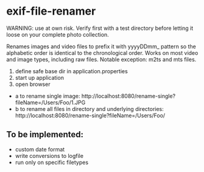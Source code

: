 # exif-file-renamer


WARNING: use at own risk. Verify first with a test directory before letting it loose on your complete photo collection.

Renames images and video files to prefix it with yyyyDDmm_ pattern so the alphabetic order is identical to the chronological order.
Works on most video and image types, including raw files.
Notable exception: m2ts and mts files.

1. define safe base dir in application.properties
2. start up application
3. open browser
 - a to rename single image: 
    http://localhost:8080/rename-single?fileName=/Users/Foo/1.JPG
 - b to rename all files in directory and underlying directories:
    http://localhost:8080/rename-single?fileName=/Users/Foo/
   

## To be implemented:
- custom date format
- write conversions to logfile
- run only on specific filetypes

